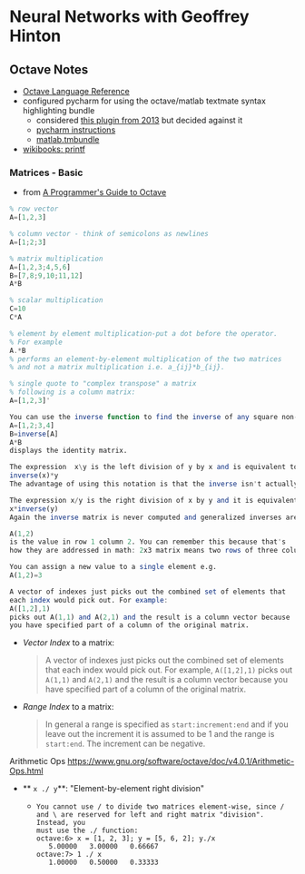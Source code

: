 # Neural Networks with Geoffrey Hinton

## Octave Notes

* [Octave Language Reference](https://www.gnu.org/software/octave/doc/interpreter/)
* configured pycharm for using the octave/matlab textmate syntax highlighting bundle
  * considered [this plugin from 2013](https://github.com/tomconder/octaveplugin/issues/1) but decided against it
  * [pycharm instructions](https://confluence.jetbrains.com/display/PYH/TextMate+Bundles+in+PyCharm)
  * [matlab.tmbundle](https://github.com/textmate/matlab.tmbundle)
* [wikibooks: printf](https://en.wikibooks.org/wiki/Octave_Programming_Tutorial/Text_and_file_output)

### Matrices - Basic

* from [A Programmer's Guide to Octave](http://www.i-programmer.info/programming/other-languages/4779-a-programmers-guide-to-octave.html?start=1)

```octave
% row vector
A=[1,2,3]

% column vector - think of semicolons as newlines
A=[1;2;3]

% matrix multiplication
A=[1,2,3;4,5,6]
B=[7,8;9,10;11,12]
A*B

% scalar multiplication
C=10
C*A

% element by element multiplication-put a dot before the operator.
% For example
A.*B
% performs an element-by-element multiplication of the two matrices 
% and not a matrix multiplication i.e. a_{ij}*b_{ij}.

% single quote to "complex transpose" a matrix
% following is a column matrix:
A=[1,2,3]'

You can use the inverse function to find the inverse of any square non-singular matrix. For example
A=[1,2;3,4]
B=inverse[A]
A*B
displays the identity matrix.

The expression  x\y is the left division of y by x and is equivalent to
inverse(x)*y
The advantage of using this notation is that the inverse isn't actually used in the calculation.

The expression x/y is the right division of x by y and it is equivalent to
x*inverse(y)
Again the inverse matrix is never computed and generalized inverses are used if necessary

A(1,2)
is the value in row 1 column 2. You can remember this because that's 
how they are addressed in math: 2x3 matrix means two rows of three columns.

You can assign a new value to a single element e.g.
A(1,2)=3

A vector of indexes just picks out the combined set of elements that 
each index would pick out. For example:
A([1,2],1)
picks out A(1,1) and A(2,1) and the result is a column vector because 
you have specified part of a column of the original matrix.
```

* *Vector Index* to a matrix:
  > A vector of indexes just picks out the combined set of elements 
  > that each index would pick out. For example, `A([1,2],1)`
  > picks out `A(1,1)` and `A(2,1)` and the result is a column vector 
  > because you have specified part of a column of the original matrix.
* *Range Index* to a matrix: 
  > In general a range is specified as `start:increment:end`
  > and if you leave out the increment it is assumed to be 1 and the range is
  > `start:end`. The increment can be negative.

Arithmetic Ops
https://www.gnu.org/software/octave/doc/v4.0.1/Arithmetic-Ops.html

* ** `x ./ y`**: "Element-by-element right division"
  * ``` 
    You cannot use / to divide two matrices element-wise, since /
    and \ are reserved for left and right matrix "division". Instead, you
    must use the ./ function:
    octave:6> x = [1, 2, 3]; y = [5, 6, 2]; y./x
       5.00000   3.00000   0.66667
    octave:7> 1 ./ x
       1.00000   0.50000   0.33333
    ```
